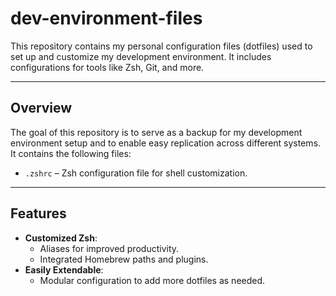 # **dev-environment-files**

This repository contains my personal configuration files (dotfiles) used to set up and customize my development environment. It includes configurations for tools like Zsh, Git, and more.

---

## **Overview**

The goal of this repository is to serve as a backup for my development environment setup and to enable easy replication across different systems. It contains the following files:

- `.zshrc` – Zsh configuration file for shell customization.

---

## **Features**

- **Customized Zsh**:
  - Aliases for improved productivity.
  - Integrated Homebrew paths and plugins.
- **Easily Extendable**:
  - Modular configuration to add more dotfiles as needed.
